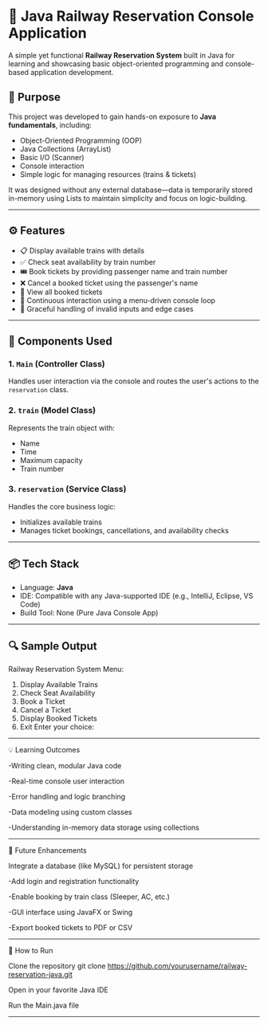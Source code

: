 # 🚆 Java Railway Reservation Console Application

A simple yet functional **Railway Reservation System** built in Java for learning and showcasing basic object-oriented programming and console-based application development.

## 🧠 Purpose

This project was developed to gain hands-on exposure to **Java fundamentals**, including:

- Object-Oriented Programming (OOP)
- Java Collections (ArrayList)
- Basic I/O (Scanner)
- Console interaction
- Simple logic for managing resources (trains & tickets)

It was designed without any external database—data is temporarily stored in-memory using Lists to maintain simplicity and focus on logic-building.

---

## ⚙️ Features

- 📋 Display available trains with details
- ✅ Check seat availability by train number
- 🎟️ Book tickets by providing passenger name and train number
- ❌ Cancel a booked ticket using the passenger's name
- 🧾 View all booked tickets
- 🔁 Continuous interaction using a menu-driven console loop
- 🚫 Graceful handling of invalid inputs and edge cases

---

## 🧩 Components Used

### 1. `Main` (Controller Class)
Handles user interaction via the console and routes the user's actions to the `reservation` class.

### 2. `train` (Model Class)
Represents the train object with:
- Name
- Time
- Maximum capacity
- Train number

### 3. `reservation` (Service Class)
Handles the core business logic:
- Initializes available trains
- Manages ticket bookings, cancellations, and availability checks

---

## 📦 Tech Stack

- Language: **Java**
- IDE: Compatible with any Java-supported IDE (e.g., IntelliJ, Eclipse, VS Code)
- Build Tool: None (Pure Java Console App)

---

## 🔍 Sample Output


Railway Reservation System Menu:
1. Display Available Trains
2. Check Seat Availability
3. Book a Ticket
4. Cancel a Ticket
5. Display Booked Tickets
6. Exit
Enter your choice:

-------------------------------------------------------------------------------------------------
💡 Learning Outcomes

-Writing clean, modular Java code

-Real-time console user interaction

-Error handling and logic branching

-Data modeling using custom classes

-Understanding in-memory data storage using collections

--------------------------------------------------------------------------------------------------
🚀 Future Enhancements

Integrate a database (like MySQL) for persistent storage

-Add login and registration functionality

-Enable booking by train class (Sleeper, AC, etc.)

-GUI interface using JavaFX or Swing

-Export booked tickets to PDF or CSV

---------------------------------------------------------------------------------------------------
📁 How to Run

Clone the repository
git clone https://github.com/yourusername/railway-reservation-java.git

Open in your favorite Java IDE

Run the Main.java file

__________________________________________________________________________________________________________________________________________________________________________________________________________________
